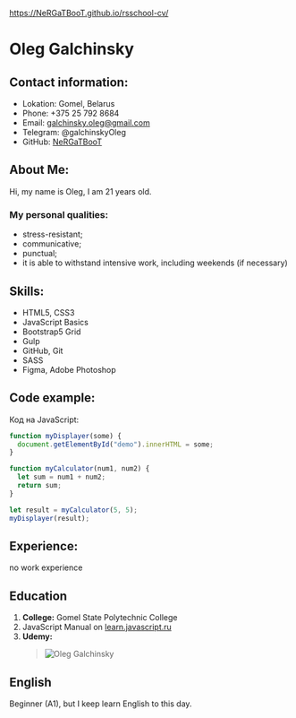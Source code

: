 https://NeRGaTBooT.github.io/rsschool-cv/

# Oleg Galchinsky

## Contact information: 

* Lokation: Gomel, Belarus
* Phone: +375 25 792 8684
* Email: galchinsky.oleg@gmail.com
* Telegram: @galchinskyOleg
* GitHub: [NeRGaTBooT](https://github.com/NeRGaTBooT)

## About Me: 

Hi, my name is Oleg, I am 21 years old.

### **My personal qualities:** 

* stress-resistant;
* communicative;
* punctual;
* it is able to withstand intensive work, including weekends (if necessary)

## Skills: 

* HTML5, CSS3
* JavaScript Basics
* Bootstrap5 Grid
* Gulp
* GitHub, Git
* SASS
* Figma, Adobe Photoshop

## Code example:

Код на JavaScript:

```javascript
function myDisplayer(some) {
  document.getElementById("demo").innerHTML = some;
}

function myCalculator(num1, num2) {
  let sum = num1 + num2;
  return sum;
}

let result = myCalculator(5, 5);
myDisplayer(result); 
```
## Experience:

no work experience

## Education

1. **College:** Gomel State Polytechnic College
2. JavaScript Manual on [learn.javascript.ru](https://learn.javascript.ru/) 
3. **Udemy:**
   > ![Oleg Galchinsky](https://udemy-certificate.s3.amazonaws.com/image/UC-77e84cbd-8736-44ff-922b-da6a149b8277.jpg)

## English

Beginner (A1), but I keep learn English to this day.























